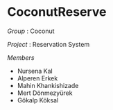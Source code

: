 # CoconutReserve


*Group* : Coconut 

*Project* : Reservation System

*Members*
- Nursena Kal 
- Alperen Erkek
- Mahin Khankishizade 
- Mert Dönmezyürek 
- Gökalp Köksal
